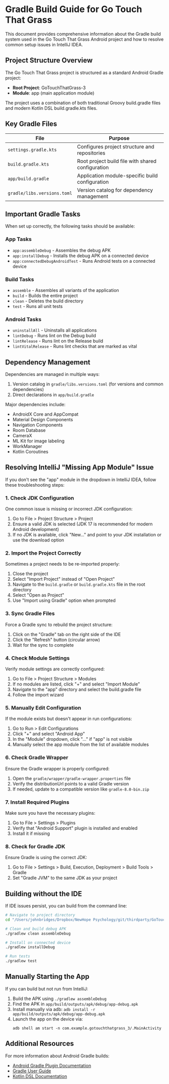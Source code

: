 # Gradle Build Guide for Go Touch That Grass

This document provides comprehensive information about the Gradle build system used in the Go Touch That Grass Android project and how to resolve common setup issues in IntelliJ IDEA.

## Project Structure Overview

The Go Touch That Grass project is structured as a standard Android Gradle project:

- **Root Project**: GoTouchThatGrass-3
- **Module**: app (main application module)

The project uses a combination of both traditional Groovy build.gradle files and modern Kotlin DSL build.gradle.kts files.

## Key Gradle Files

| File | Purpose |
|------|---------|
| `settings.gradle.kts` | Configures project structure and repositories |
| `build.gradle.kts` | Root project build file with shared configuration |
| `app/build.gradle` | Application module-specific build configuration |
| `gradle/libs.versions.toml` | Version catalog for dependency management |

## Important Gradle Tasks

When set up correctly, the following tasks should be available:

### App Tasks
- `app:assembleDebug` - Assembles the debug APK
- `app:installDebug` - Installs the debug APK on a connected device
- `app:connectedDebugAndroidTest` - Runs Android tests on a connected device

### Build Tasks
- `assemble` - Assembles all variants of the application
- `build` - Builds the entire project
- `clean` - Deletes the build directory
- `test` - Runs all unit tests

### Android Tasks
- `uninstallAll` - Uninstalls all applications
- `lintDebug` - Runs lint on the Debug build
- `lintRelease` - Runs lint on the Release build
- `lintVitalRelease` - Runs lint checks that are marked as vital

## Dependency Management

Dependencies are managed in multiple ways:
1. Version catalog in `gradle/libs.versions.toml` (for versions and common dependencies)
2. Direct declarations in `app/build.gradle`

Major dependencies include:
- AndroidX Core and AppCompat
- Material Design Components
- Navigation Components
- Room Database
- CameraX
- ML Kit for image labeling
- WorkManager
- Kotlin Coroutines

## Resolving IntelliJ "Missing App Module" Issue

If you don't see the "app" module in the dropdown in IntelliJ IDEA, follow these troubleshooting steps:

### 1. Check JDK Configuration

One common issue is missing or incorrect JDK configuration:

1. Go to File > Project Structure > Project
2. Ensure a valid JDK is selected (JDK 17 is recommended for modern Android development)
3. If no JDK is available, click "New..." and point to your JDK installation or use the download option

### 2. Import the Project Correctly

Sometimes a project needs to be re-imported properly:

1. Close the project
2. Select "Import Project" instead of "Open Project"
3. Navigate to the `build.gradle` or `build.gradle.kts` file in the root directory
4. Select "Open as Project"
5. Use "Import using Gradle" option when prompted

### 3. Sync Gradle Files

Force a Gradle sync to rebuild the project structure:

1. Click on the "Gradle" tab on the right side of the IDE
2. Click the "Refresh" button (circular arrow)
3. Wait for the sync to complete

### 4. Check Module Settings

Verify module settings are correctly configured:

1. Go to File > Project Structure > Modules
2. If no modules are listed, click "+" and select "Import Module"
3. Navigate to the "app" directory and select the build.gradle file
4. Follow the import wizard

### 5. Manually Edit Configuration

If the module exists but doesn't appear in run configurations:

1. Go to Run > Edit Configurations
2. Click "+" and select "Android App"
3. In the "Module" dropdown, click "..." if "app" is not visible
4. Manually select the app module from the list of available modules

### 6. Check Gradle Wrapper

Ensure the Gradle wrapper is properly configured:

1. Open the `gradle/wrapper/gradle-wrapper.properties` file
2. Verify the distributionUrl points to a valid Gradle version
3. If needed, update to a compatible version like `gradle-8.0-bin.zip`

### 7. Install Required Plugins

Make sure you have the necessary plugins:

1. Go to File > Settings > Plugins
2. Verify that "Android Support" plugin is installed and enabled
3. Install it if missing

### 8. Check for Gradle JDK

Ensure Gradle is using the correct JDK:

1. Go to File > Settings > Build, Execution, Deployment > Build Tools > Gradle
2. Set "Gradle JVM" to the same JDK as your project

## Building without the IDE

If IDE issues persist, you can build from the command line:

```bash
# Navigate to project directory
cd "/Users/johnbridges/Dropbox/NewHope Psychology/git/thirdparty/GoTouchThatGrass-3-main"

# Clean and build debug APK
./gradlew clean assembleDebug

# Install on connected device
./gradlew installDebug

# Run tests
./gradlew test
```

## Manually Starting the App

If you can build but not run from IntelliJ:

1. Build the APK using `./gradlew assembleDebug`
2. Find the APK in `app/build/outputs/apk/debug/app-debug.apk`
3. Install manually via adb: `adb install -r app/build/outputs/apk/debug/app-debug.apk`
4. Launch the app on the device via:
   ```
   adb shell am start -n com.example.gotouchthatgrass_3/.MainActivity
   ```

## Additional Resources

For more information about Android Gradle builds:
- [Android Gradle Plugin Documentation](https://developer.android.com/studio/build)
- [Gradle User Guide](https://docs.gradle.org/current/userguide/userguide.html)
- [Kotlin DSL Documentation](https://docs.gradle.org/current/userguide/kotlin_dsl.html)